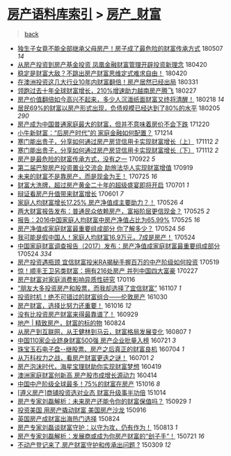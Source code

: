 [房产语料库索引](../../README.md)  > [房产_财富](房产_财富.md)
====
> [back](../README.md)

- [独生子女竟不能全部继承父母房产！房子成了最危险的财富传承方式](http://jkwz.applinzi.com/ittc/7100297558184428550.html#%E7%8B%AC%E7%94%9F%E5%AD%90%E5%A5%B3%E7%AB%9F%E4%B8%8D%E8%83%BD%E5%85%A8%E9%83%A8%E7%BB%A7%E6%89%BF%E7%88%B6%E6%AF%8D%E6%88%BF%E4%BA%A7%EF%BC%81%E6%88%BF%E5%AD%90%E6%88%90%E4%BA%86%E6%9C%80%E5%8D%B1%E9%99%A9%E7%9A%84%E8%B4%A2%E5%AF%8C%E4%BC%A0%E6%89%BF%E6%96%B9%E5%BC%8F) 180507 *14* 
- [从房产投资到房产基金投资 凤凰金融财富管理开辟投资新理念](http://jkwz.applinzi.com/ittc/7094110548918797323.html#%E4%BB%8E%E6%88%BF%E4%BA%A7%E6%8A%95%E8%B5%84%E5%88%B0%E6%88%BF%E4%BA%A7%E5%9F%BA%E9%87%91%E6%8A%95%E8%B5%84+%E5%87%A4%E5%87%B0%E9%87%91%E8%9E%8D%E8%B4%A2%E5%AF%8C%E7%AE%A1%E7%90%86%E5%BC%80%E8%BE%9F%E6%8A%95%E8%B5%84%E6%96%B0%E7%90%86%E5%BF%B5) 180420  
- [稳定是财富大敌？不跳出房产财富思维定式难求自由！](http://jkwz.applinzi.com/ittc/7093985835005510673.html#%E7%A8%B3%E5%AE%9A%E6%98%AF%E8%B4%A2%E5%AF%8C%E5%A4%A7%E6%95%8C%EF%BC%9F%E4%B8%8D%E8%B7%B3%E5%87%BA%E6%88%BF%E4%BA%A7%E8%B4%A2%E5%AF%8C%E6%80%9D%E7%BB%B4%E5%AE%9A%E5%BC%8F%E9%9A%BE%E6%B1%82%E8%87%AA%E7%94%B1%EF%BC%81) 180420  
- [在澳洲投资这几大行业10年内财富翻倍！房产居然已经出局](http://jkwz.applinzi.com/ittc/7086738603197858822.html#%E5%9C%A8%E6%BE%B3%E6%B4%B2%E6%8A%95%E8%B5%84%E8%BF%99%E5%87%A0%E5%A4%A7%E8%A1%8C%E4%B8%9A10%E5%B9%B4%E5%86%85%E8%B4%A2%E5%AF%8C%E7%BF%BB%E5%80%8D%EF%BC%81%E6%88%BF%E4%BA%A7%E5%B1%85%E7%84%B6%E5%B7%B2%E7%BB%8F%E5%87%BA%E5%B1%80) 180331  
- [领跑过去十年全球财富增长，210%增速助力越南房产腾飞](http://jkwz.applinzi.com/ittc/7074709717828240394.html#%E9%A2%86%E8%B7%91%E8%BF%87%E5%8E%BB%E5%8D%81%E5%B9%B4%E5%85%A8%E7%90%83%E8%B4%A2%E5%AF%8C%E5%A2%9E%E9%95%BF%EF%BC%8C210%25%E5%A2%9E%E9%80%9F%E5%8A%A9%E5%8A%9B%E8%B6%8A%E5%8D%97%E6%88%BF%E4%BA%A7%E8%85%BE%E9%A3%9E) 180227  
- [房产价值翻倍如今高兴不起来，多少人沉湎纸面财富又终将清醒！](http://jkwz.applinzi.com/ittc/7071160825673155595.html#%E6%88%BF%E4%BA%A7%E4%BB%B7%E5%80%BC%E7%BF%BB%E5%80%8D%E5%A6%82%E4%BB%8A%E9%AB%98%E5%85%B4%E4%B8%8D%E8%B5%B7%E6%9D%A5%EF%BC%8C%E5%A4%9A%E5%B0%91%E4%BA%BA%E6%B2%89%E6%B9%8E%E7%BA%B8%E9%9D%A2%E8%B4%A2%E5%AF%8C%E5%8F%88%E7%BB%88%E5%B0%86%E6%B8%85%E9%86%92%EF%BC%81) 180218 *14* 
- [居民69%的财富以房产形式出现，负债规模已经达到了80%的水平](http://jkwz.applinzi.com/ittc/7066259152349692938.html#%E5%B1%85%E6%B0%9169%25%E7%9A%84%E8%B4%A2%E5%AF%8C%E4%BB%A5%E6%88%BF%E4%BA%A7%E5%BD%A2%E5%BC%8F%E5%87%BA%E7%8E%B0%EF%BC%8C%E8%B4%9F%E5%80%BA%E8%A7%84%E6%A8%A1%E5%B7%B2%E7%BB%8F%E8%BE%BE%E5%88%B0%E4%BA%8680%25%E7%9A%84%E6%B0%B4%E5%B9%B3) 180205 *290* 
- [房产成为中国普通家庭最大的财富，但并不意味着房价不会下跌](http://jkwz.applinzi.com/ittc/7049104278247965712.html#%E6%88%BF%E4%BA%A7%E6%88%90%E4%B8%BA%E4%B8%AD%E5%9B%BD%E6%99%AE%E9%80%9A%E5%AE%B6%E5%BA%AD%E6%9C%80%E5%A4%A7%E7%9A%84%E8%B4%A2%E5%AF%8C%EF%BC%8C%E4%BD%86%E5%B9%B6%E4%B8%8D%E6%84%8F%E5%91%B3%E7%9D%80%E6%88%BF%E4%BB%B7%E4%B8%8D%E4%BC%9A%E4%B8%8B%E8%B7%8C) 171220  
- [小牛新财富：“后房产时代”的 家庭金融如何配置？](http://jkwz.applinzi.com/ittc/7046940501280818192.html#%E5%B0%8F%E7%89%9B%E6%96%B0%E8%B4%A2%E5%AF%8C%EF%BC%9A%E2%80%9C%E5%90%8E%E6%88%BF%E4%BA%A7%E6%97%B6%E4%BB%A3%E2%80%9D%E7%9A%84+%E5%AE%B6%E5%BA%AD%E9%87%91%E8%9E%8D%E5%A6%82%E4%BD%95%E9%85%8D%E7%BD%AE%EF%BC%9F) 171214  
- [寒门能出贵子，分享如何通过房产房贷信用卡实现财富增长（上）](http://jkwz.applinzi.com/ittc/7035127510264710160.html#%E5%AF%92%E9%97%A8%E8%83%BD%E5%87%BA%E8%B4%B5%E5%AD%90%EF%BC%8C%E5%88%86%E4%BA%AB%E5%A6%82%E4%BD%95%E9%80%9A%E8%BF%87%E6%88%BF%E4%BA%A7%E6%88%BF%E8%B4%B7%E4%BF%A1%E7%94%A8%E5%8D%A1%E5%AE%9E%E7%8E%B0%E8%B4%A2%E5%AF%8C%E5%A2%9E%E9%95%BF%EF%BC%88%E4%B8%8A%EF%BC%89) 171112 *2* 
- [寒门能出贵子，分享如何通过房产房贷信用卡实现财富增长（下）](http://jkwz.applinzi.com/ittc/7035036329262449681.html#%E5%AF%92%E9%97%A8%E8%83%BD%E5%87%BA%E8%B4%B5%E5%AD%90%EF%BC%8C%E5%88%86%E4%BA%AB%E5%A6%82%E4%BD%95%E9%80%9A%E8%BF%87%E6%88%BF%E4%BA%A7%E6%88%BF%E8%B4%B7%E4%BF%A1%E7%94%A8%E5%8D%A1%E5%AE%9E%E7%8E%B0%E8%B4%A2%E5%AF%8C%E5%A2%9E%E9%95%BF%EF%BC%88%E4%B8%8B%EF%BC%89) 171112 *2* 
- [房产是最危险的财富传承方式，没有之一](http://jkwz.applinzi.com/ittc/7016132283675968528.html#%E6%88%BF%E4%BA%A7%E6%98%AF%E6%9C%80%E5%8D%B1%E9%99%A9%E7%9A%84%E8%B4%A2%E5%AF%8C%E4%BC%A0%E6%89%BF%E6%96%B9%E5%BC%8F%EF%BC%8C%E6%B2%A1%E6%9C%89%E4%B9%8B%E4%B8%80) 170922 *5* 
- [第二届巴黎房产投资置业交流会 助旅法华人实现财富增值](http://jkwz.applinzi.com/ittc/7015018072392598545.html#%E7%AC%AC%E4%BA%8C%E5%B1%8A%E5%B7%B4%E9%BB%8E%E6%88%BF%E4%BA%A7%E6%8A%95%E8%B5%84%E7%BD%AE%E4%B8%9A%E4%BA%A4%E6%B5%81%E4%BC%9A+%E5%8A%A9%E6%97%85%E6%B3%95%E5%8D%8E%E4%BA%BA%E5%AE%9E%E7%8E%B0%E8%B4%A2%E5%AF%8C%E5%A2%9E%E5%80%BC) 170919  
- [未来的财富不是靠房产，而是现金为王！](http://jkwz.applinzi.com/ittc/6994294671545992209.html#%E6%9C%AA%E6%9D%A5%E7%9A%84%E8%B4%A2%E5%AF%8C%E4%B8%8D%E6%98%AF%E9%9D%A0%E6%88%BF%E4%BA%A7%EF%BC%8C%E8%80%8C%E6%98%AF%E7%8E%B0%E9%87%91%E4%B8%BA%E7%8E%8B%EF%BC%81) 170725 *16* 
- [财富大洗牌，超过房产黄金二十年的超级盛宴即将开启](http://jkwz.applinzi.com/ittc/6985056250491307013.html#%E8%B4%A2%E5%AF%8C%E5%A4%A7%E6%B4%97%E7%89%8C%EF%BC%8C%E8%B6%85%E8%BF%87%E6%88%BF%E4%BA%A7%E9%BB%84%E9%87%91%E4%BA%8C%E5%8D%81%E5%B9%B4%E7%9A%84%E8%B6%85%E7%BA%A7%E7%9B%9B%E5%AE%B4%E5%8D%B3%E5%B0%86%E5%BC%80%E5%90%AF) 170701 *1* 
- [辩证看房产升值带来财富增长](http://jkwz.applinzi.com/ittc/6974102529846543365.html#%E8%BE%A9%E8%AF%81%E7%9C%8B%E6%88%BF%E4%BA%A7%E5%8D%87%E5%80%BC%E5%B8%A6%E6%9D%A5%E8%B4%A2%E5%AF%8C%E5%A2%9E%E9%95%BF) 170601 *7* 
- [家庭人均财富增长17.25% 房产净值成主要助力？！](http://jkwz.applinzi.com/ittc/6971872973832061956.html#%E5%AE%B6%E5%BA%AD%E4%BA%BA%E5%9D%87%E8%B4%A2%E5%AF%8C%E5%A2%9E%E9%95%BF17.25%25+%E6%88%BF%E4%BA%A7%E5%87%80%E5%80%BC%E6%88%90%E4%B8%BB%E8%A6%81%E5%8A%A9%E5%8A%9B%EF%BC%9F%EF%BC%81) 170526 *4* 
- [两大财富报告发布：普通民众依赖房产，富裕阶层更信现金？](http://jkwz.applinzi.com/ittc/6971681500805202948.html#%E4%B8%A4%E5%A4%A7%E8%B4%A2%E5%AF%8C%E6%8A%A5%E5%91%8A%E5%8F%91%E5%B8%83%EF%BC%9A%E6%99%AE%E9%80%9A%E6%B0%91%E4%BC%97%E4%BE%9D%E8%B5%96%E6%88%BF%E4%BA%A7%EF%BC%8C%E5%AF%8C%E8%A3%95%E9%98%B6%E5%B1%82%E6%9B%B4%E4%BF%A1%E7%8E%B0%E9%87%91%EF%BC%9F) 170525 *2* 
- [报告：2016中国家庭人均财富中房产净值占比为65.99%](http://jkwz.applinzi.com/ittc/6971672401371726852.html#%E6%8A%A5%E5%91%8A%EF%BC%9A2016%E4%B8%AD%E5%9B%BD%E5%AE%B6%E5%BA%AD%E4%BA%BA%E5%9D%87%E8%B4%A2%E5%AF%8C%E4%B8%AD%E6%88%BF%E4%BA%A7%E5%87%80%E5%80%BC%E5%8D%A0%E6%AF%94%E4%B8%BA65.99%25) 170525 *16* 
- [房产净值成家庭财富最重要组成部分 你了解多少？](http://jkwz.applinzi.com/ittc/6971307248000173060.html#%E6%88%BF%E4%BA%A7%E5%87%80%E5%80%BC%E6%88%90%E5%AE%B6%E5%BA%AD%E8%B4%A2%E5%AF%8C%E6%9C%80%E9%87%8D%E8%A6%81%E7%BB%84%E6%88%90%E9%83%A8%E5%88%86+%E4%BD%A0%E4%BA%86%E8%A7%A3%E5%A4%9A%E5%B0%91%EF%BC%9F) 170524 *56* 
- [我可能是假中国人！家庭人均财富16.9万元，7成是房产！](http://jkwz.applinzi.com/ittc/6971296350091084805.html#%E6%88%91%E5%8F%AF%E8%83%BD%E6%98%AF%E5%81%87%E4%B8%AD%E5%9B%BD%E4%BA%BA%EF%BC%81%E5%AE%B6%E5%BA%AD%E4%BA%BA%E5%9D%87%E8%B4%A2%E5%AF%8C16.9%E4%B8%87%E5%85%83%EF%BC%8C7%E6%88%90%E6%98%AF%E6%88%BF%E4%BA%A7%EF%BC%81) 170524  
- [中国家庭财富调查报告（2017）发布：房产净值成家庭财富最重要组成部分](http://jkwz.applinzi.com/ittc/6971121878356722692.html#%E4%B8%AD%E5%9B%BD%E5%AE%B6%E5%BA%AD%E8%B4%A2%E5%AF%8C%E8%B0%83%E6%9F%A5%E6%8A%A5%E5%91%8A%EF%BC%882017%EF%BC%89%E5%8F%91%E5%B8%83%EF%BC%9A%E6%88%BF%E4%BA%A7%E5%87%80%E5%80%BC%E6%88%90%E5%AE%B6%E5%BA%AD%E8%B4%A2%E5%AF%8C%E6%9C%80%E9%87%8D%E8%A6%81%E7%BB%84%E6%88%90%E9%83%A8%E5%88%86) 170524 *334* 
- [房产投资遇瓶颈 宜信财富投米RA揭秘手握百万的中产阶级如何投资](http://jkwz.applinzi.com/ittc/6969280405076182021.html#%E6%88%BF%E4%BA%A7%E6%8A%95%E8%B5%84%E9%81%87%E7%93%B6%E9%A2%88+%E5%AE%9C%E4%BF%A1%E8%B4%A2%E5%AF%8C%E6%8A%95%E7%B1%B3RA%E6%8F%AD%E7%A7%98%E6%89%8B%E6%8F%A1%E7%99%BE%E4%B8%87%E7%9A%84%E4%B8%AD%E4%BA%A7%E9%98%B6%E7%BA%A7%E5%A6%82%E4%BD%95%E6%8A%95%E8%B5%84) 170519  
- [惊！顺丰王卫另类财富：拥有216处房产 并列中国四大富豪](http://jkwz.applinzi.com/ittc/6939342677454881797.html#%E6%83%8A%EF%BC%81%E9%A1%BA%E4%B8%B0%E7%8E%8B%E5%8D%AB%E5%8F%A6%E7%B1%BB%E8%B4%A2%E5%AF%8C%EF%BC%9A%E6%8B%A5%E6%9C%89216%E5%A4%84%E6%88%BF%E4%BA%A7+%E5%B9%B6%E5%88%97%E4%B8%AD%E5%9B%BD%E5%9B%9B%E5%A4%A7%E5%AF%8C%E8%B1%AA) 170227  
- [房产财富对家庭消费影响异质性研究](http://jkwz.applinzi.com/ittc/6923830188000674820.html#%E6%88%BF%E4%BA%A7%E8%B4%A2%E5%AF%8C%E5%AF%B9%E5%AE%B6%E5%BA%AD%E6%B6%88%E8%B4%B9%E5%BD%B1%E5%93%8D%E5%BC%82%E8%B4%A8%E6%80%A7%E7%A0%94%E7%A9%B6) 170116  
- [“朋友大多投资房产和股票，而我却选择了宜信财富”](http://jkwz.applinzi.com/ittc/6897810983984038916.html#%E2%80%9C%E6%9C%8B%E5%8F%8B%E5%A4%A7%E5%A4%9A%E6%8A%95%E8%B5%84%E6%88%BF%E4%BA%A7%E5%92%8C%E8%82%A1%E7%A5%A8%EF%BC%8C%E8%80%8C%E6%88%91%E5%8D%B4%E9%80%89%E6%8B%A9%E4%BA%86%E5%AE%9C%E4%BF%A1%E8%B4%A2%E5%AF%8C%E2%80%9D) 161107 *1* 
- [投资时机！绝不可错过的财富组合——伦敦房产](http://jkwz.applinzi.com/ittc/6894769088080905221.html#%E6%8A%95%E8%B5%84%E6%97%B6%E6%9C%BA%EF%BC%81%E7%BB%9D%E4%B8%8D%E5%8F%AF%E9%94%99%E8%BF%87%E7%9A%84%E8%B4%A2%E5%AF%8C%E7%BB%84%E5%90%88%E2%80%94%E2%80%94%E4%BC%A6%E6%95%A6%E6%88%BF%E4%BA%A7) 161030  
- [房产财富，选择比努力还重要！](http://jkwz.applinzi.com/ittc/6889501730269561861.html#%E6%88%BF%E4%BA%A7%E8%B4%A2%E5%AF%8C%EF%BC%8C%E9%80%89%E6%8B%A9%E6%AF%94%E5%8A%AA%E5%8A%9B%E8%BF%98%E9%87%8D%E8%A6%81%EF%BC%81) 161016 *12* 
- [没有比投资房产财富来得最靠谱了！](http://jkwz.applinzi.com/ittc/6883364883030082564.html#%E6%B2%A1%E6%9C%89%E6%AF%94%E6%8A%95%E8%B5%84%E6%88%BF%E4%BA%A7%E8%B4%A2%E5%AF%8C%E6%9D%A5%E5%BE%97%E6%9C%80%E9%9D%A0%E8%B0%B1%E4%BA%86%EF%BC%81) 160929  
- [地产 | 精致房产，财富的标的物](http://jkwz.applinzi.com/ittc/6869869991817643013.html#%E5%9C%B0%E4%BA%A7+%7C+%E7%B2%BE%E8%87%B4%E6%88%BF%E4%BA%A7%EF%BC%8C%E8%B4%A2%E5%AF%8C%E7%9A%84%E6%A0%87%E7%9A%84%E7%89%A9) 160824  
- [从房产到互联网，从王健林到马云，财富格局发展变化](http://jkwz.applinzi.com/ittc/6863664262144328709.html#%E4%BB%8E%E6%88%BF%E4%BA%A7%E5%88%B0%E4%BA%92%E8%81%94%E7%BD%91%EF%BC%8C%E4%BB%8E%E7%8E%8B%E5%81%A5%E6%9E%97%E5%88%B0%E9%A9%AC%E4%BA%91%EF%BC%8C%E8%B4%A2%E5%AF%8C%E6%A0%BC%E5%B1%80%E5%8F%91%E5%B1%95%E5%8F%98%E5%8C%96) 160807 *1* 
- [中国110家企业跻身财富500强 房产企业批量入榜](http://jkwz.applinzi.com/ittc/6857340959112823813.html#%E4%B8%AD%E5%9B%BD110%E5%AE%B6%E4%BC%81%E4%B8%9A%E8%B7%BB%E8%BA%AB%E8%B4%A2%E5%AF%8C500%E5%BC%BA+%E6%88%BF%E4%BA%A7%E4%BC%81%E4%B8%9A%E6%89%B9%E9%87%8F%E5%85%A5%E6%A6%9C) 160721 *3* 
- [珠宝玉石电子盘--继股票、房产之后真正的财富良机](http://jkwz.applinzi.com/ittc/6851032807362790405.html#%E7%8F%A0%E5%AE%9D%E7%8E%89%E7%9F%B3%E7%94%B5%E5%AD%90%E7%9B%98--%E7%BB%A7%E8%82%A1%E7%A5%A8%E3%80%81%E6%88%BF%E4%BA%A7%E4%B9%8B%E5%90%8E%E7%9C%9F%E6%AD%A3%E7%9A%84%E8%B4%A2%E5%AF%8C%E8%89%AF%E6%9C%BA) 160704 *1* 
- [从万科权力之战，看房产财富更迭之谜！](http://jkwz.applinzi.com/ittc/6849821362415469573.html#%E4%BB%8E%E4%B8%87%E7%A7%91%E6%9D%83%E5%8A%9B%E4%B9%8B%E6%88%98%EF%BC%8C%E7%9C%8B%E6%88%BF%E4%BA%A7%E8%B4%A2%E5%AF%8C%E6%9B%B4%E8%BF%AD%E4%B9%8B%E8%B0%9C%EF%BC%81) 160701 *2* 
- [房产泡沫时代，海星宝理财助你实现财富梦想](http://jkwz.applinzi.com/ittc/6822812590912570372.html#%E6%88%BF%E4%BA%A7%E6%B3%A1%E6%B2%AB%E6%97%B6%E4%BB%A3%EF%BC%8C%E6%B5%B7%E6%98%9F%E5%AE%9D%E7%90%86%E8%B4%A2%E5%8A%A9%E4%BD%A0%E5%AE%9E%E7%8E%B0%E8%B4%A2%E5%AF%8C%E6%A2%A6%E6%83%B3) 160419  
- [澳洲家庭财富创新高 房产股市成增长源动力](http://jkwz.applinzi.com/ittc/6820871192676140037.html#%E6%BE%B3%E6%B4%B2%E5%AE%B6%E5%BA%AD%E8%B4%A2%E5%AF%8C%E5%88%9B%E6%96%B0%E9%AB%98+%E6%88%BF%E4%BA%A7%E8%82%A1%E5%B8%82%E6%88%90%E5%A2%9E%E9%95%BF%E6%BA%90%E5%8A%A8%E5%8A%9B) 160414  
- [中国中产阶级全球最多！75%的财富在房产](http://jkwz.applinzi.com/ittc/6753809672249459716.html#%E4%B8%AD%E5%9B%BD%E4%B8%AD%E4%BA%A7%E9%98%B6%E7%BA%A7%E5%85%A8%E7%90%83%E6%9C%80%E5%A4%9A%EF%BC%8175%25%E7%9A%84%E8%B4%A2%E5%AF%8C%E5%9C%A8%E6%88%BF%E4%BA%A7) 151016 *8* 
- [[遵义房产]商铺投资选对业态 财富升级事半功倍](http://jkwz.applinzi.com/ittc/6753047113690088452.html#%5B%E9%81%B5%E4%B9%89%E6%88%BF%E4%BA%A7%5D%E5%95%86%E9%93%BA%E6%8A%95%E8%B5%84%E9%80%89%E5%AF%B9%E4%B8%9A%E6%80%81+%E8%B4%A2%E5%AF%8C%E5%8D%87%E7%BA%A7%E4%BA%8B%E5%8D%8A%E5%8A%9F%E5%80%8D) 151014  
- [房产专家刘磊解析：未来房产还能令你的财富保值吗？](http://jkwz.applinzi.com/ittc/6747403754296755205.html#%E6%88%BF%E4%BA%A7%E4%B8%93%E5%AE%B6%E5%88%98%E7%A3%8A%E8%A7%A3%E6%9E%90%EF%BC%9A%E6%9C%AA%E6%9D%A5%E6%88%BF%E4%BA%A7%E8%BF%98%E8%83%BD%E4%BB%A4%E4%BD%A0%E7%9A%84%E8%B4%A2%E5%AF%8C%E4%BF%9D%E5%80%BC%E5%90%97%EF%BC%9F) 150929 *1* 
- [投资美国 用房产撬动财富 美国房产沙龙](http://jkwz.applinzi.com/ittc/6742588490368205829.html#%E6%8A%95%E8%B5%84%E7%BE%8E%E5%9B%BD+%E7%94%A8%E6%88%BF%E4%BA%A7%E6%92%AC%E5%8A%A8%E8%B4%A2%E5%AF%8C+%E7%BE%8E%E5%9B%BD%E6%88%BF%E4%BA%A7%E6%B2%99%E9%BE%99) 150916  
- [英国房产成财富出海热门选择](http://jkwz.applinzi.com/ittc/6734117440469451781.html#%E8%8B%B1%E5%9B%BD%E6%88%BF%E4%BA%A7%E6%88%90%E8%B4%A2%E5%AF%8C%E5%87%BA%E6%B5%B7%E7%83%AD%E9%97%A8%E9%80%89%E6%8B%A9) 150824  
- [房产专家刘磊谈财富守护：以守为攻，仍有作为！](http://jkwz.applinzi.com/ittc/547650615701217390.html#%E6%88%BF%E4%BA%A7%E4%B8%93%E5%AE%B6%E5%88%98%E7%A3%8A%E8%B0%88%E8%B4%A2%E5%AF%8C%E5%AE%88%E6%8A%A4%EF%BC%9A%E4%BB%A5%E5%AE%88%E4%B8%BA%E6%94%BB%EF%BC%8C%E4%BB%8D%E6%9C%89%E4%BD%9C%E4%B8%BA%EF%BC%81) 150813 *1* 
- [房产专家刘磊解析：发展商或成为你房产财富的“刽子手”！](http://jkwz.applinzi.com/ittc/547650615151023619.html#%E6%88%BF%E4%BA%A7%E4%B8%93%E5%AE%B6%E5%88%98%E7%A3%8A%E8%A7%A3%E6%9E%90%EF%BC%9A%E5%8F%91%E5%B1%95%E5%95%86%E6%88%96%E6%88%90%E4%B8%BA%E4%BD%A0%E6%88%BF%E4%BA%A7%E8%B4%A2%E5%AF%8C%E7%9A%84%E2%80%9C%E5%88%BD%E5%AD%90%E6%89%8B%E2%80%9D%EF%BC%81) 150721 *16* 
- [不动产登记来了,房产财富守护和传承出问题 ?](http://jkwz.applinzi.com/ittc/547650611395330661.html#%E4%B8%8D%E5%8A%A8%E4%BA%A7%E7%99%BB%E8%AE%B0%E6%9D%A5%E4%BA%86%2C%E6%88%BF%E4%BA%A7%E8%B4%A2%E5%AF%8C%E5%AE%88%E6%8A%A4%E5%92%8C%E4%BC%A0%E6%89%BF%E5%87%BA%E9%97%AE%E9%A2%98+%3F) 150309 *12* 
